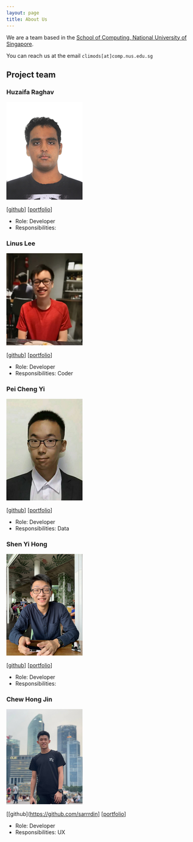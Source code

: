 ```yaml
---
layout: page
title: About Us
---
```


We are a team based in the [School of Computing, National University of Singapore](http://www.comp.nus.edu.sg).

You can reach us at the email `climods[at]comp.nus.edu.sg`

## Project team

### Huzaifa Raghav

<img src="images/huzaifa1712.png" width="200px">

[[github](https://github.com/huzaifa1712)]
[[portfolio](team/huzaifa1712.md)]

* Role: Developer
* Responsibilities: 

### Linus Lee

<img src="images/zupey.png" width="200px">

[[github](http://github.com/zupey)]
[[portfolio](team/Linus.md)]

* Role: Developer
* Responsibilities: Coder

### Pei Cheng Yi  

<img src="images/seeksaveserve.png" width="200px">

[[github](http://github.com/SeekSaveServe)] [[portfolio](team/PeiChengYi.md)]

* Role: Developer
* Responsibilities: Data

### Shen Yi Hong

<img src="images/shenyih0ng.png" width="200px">

[[github](http://github.com/shenyih0ng)]
[[portfolio](team/shenyih0ng.md)]

* Role: Developer
* Responsibilities:

### Chew Hong Jin

<img src="images/sarrrdin.png" width="200px">

[[github](https://github.com/sarrrdin]
[[portfolio](team/ChewHongJin.md)]

* Role: Developer
* Responsibilities: UX
